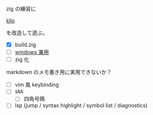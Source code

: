 zig の練習に

[kilo](https://github.com/antirez/kilo)

を改造して遊ぶ。

- [x] build.zig
- [ ] [windows 兼用](./windows)
- [ ] zig 化

markdown のメモ書き用に実用できないか？

- [ ] vim 風 keybinding
- [ ] skk
    - [ ] 四角号碼
- [ ] lsp (jump / syntax highlight / symbol list / diagnostics)
